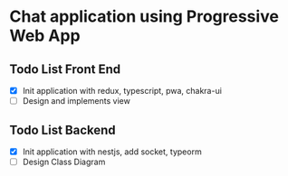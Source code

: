 # Chat application using Progressive Web App

## Todo List Front End

- [x] Init application with redux, typescript, pwa, chakra-ui
- [ ] Design and implements view

## Todo List Backend

- [x] Init application with nestjs, add socket, typeorm
- [ ] Design Class Diagram